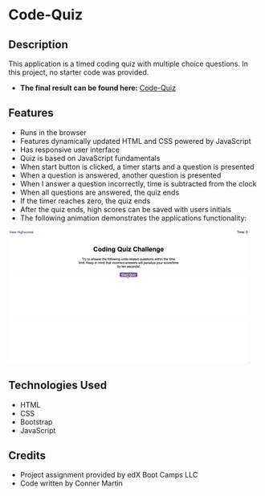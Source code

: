 # Code-Quiz

## Description

This application is a timed coding quiz with multiple choice questions. In this project, no starter code was provided.

* **The final result can be found here:** [Code-Quiz](https://conartisttt.github.io/Code-Quiz-3/)

## Features

* Runs in the browser
* Features dynamically updated HTML and CSS powered by JavaScript
* Has responsive user interface
* Quiz is based on JavaScript fundamentals
* When start button is clicked, a timer starts and a question is presented
* When a question is answered, another question is presented
* When I answer a question incorrectly, time is subtracted from the clock
* When all questions are answered, the quiz ends
* If the timer reaches zero, the quiz ends
* After the quiz ends, high scores can be saved with users initials
* The following animation demonstrates the applications functionality:

![User clicks through an interactive coding quiz, then enters initials to save the high score before resetting and starting over.](./assets/04-web-apis-homework-demo.gif)

## Technologies Used

* HTML
* CSS
* Bootstrap
* JavaScript

## Credits

* Project assignment provided by edX Boot Camps LLC
* Code written by Conner Martin